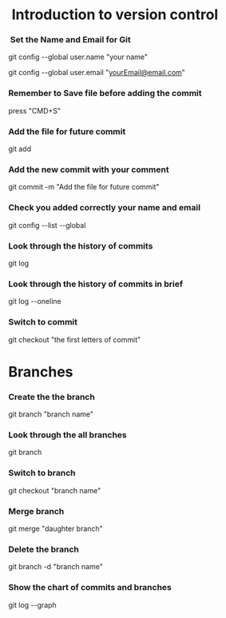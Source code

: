 #  Introduction to version control
###  Set the Name and Email for Git
git config --global user.name "your name"

git config --global user.email "yourEmail@email.com"

### Remember to Save file before adding the commit
   press "CMD+S"

### Add the file for future commit
git add <fileName>

### Add the new commit with your comment
git commit -m "Add the file for future commit"

### Check you added correctly your name and email
git config --list --global

### Look through the history of commits
git log

### Look through the history of commits in brief
git log --oneline  

### Switch to commit
git checkout "the first letters of commit"

# Branches
### Create the the branch
git branch "branch name"

### Look through the all branches
git branch

### Switch to branch
git checkout "branch name"

### Merge branch
git merge "daughter branch"

### Delete the branch
git branch -d "branch name"

### Show the chart of commits and branches
git log --graph